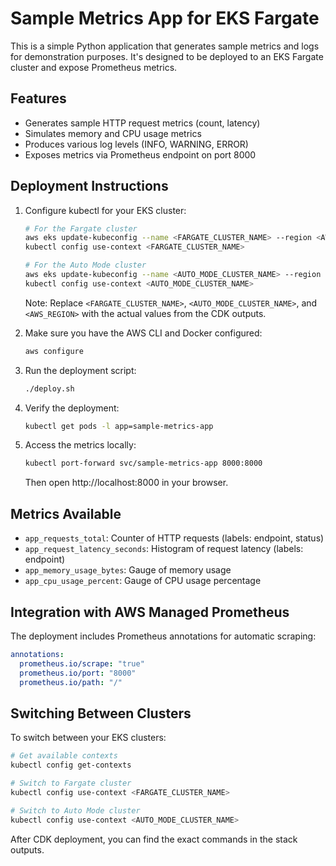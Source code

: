 # Sample Metrics App for EKS Fargate

This is a simple Python application that generates sample metrics and logs for demonstration purposes. It's designed to be deployed to an EKS Fargate cluster and expose Prometheus metrics.

## Features

- Generates sample HTTP request metrics (count, latency)
- Simulates memory and CPU usage metrics
- Produces various log levels (INFO, WARNING, ERROR)
- Exposes metrics via Prometheus endpoint on port 8000

## Deployment Instructions

1. Configure kubectl for your EKS cluster:
   ```bash
   # For the Fargate cluster
   aws eks update-kubeconfig --name <FARGATE_CLUSTER_NAME> --region <AWS_REGION>
   kubectl config use-context <FARGATE_CLUSTER_NAME>

   # For the Auto Mode cluster
   aws eks update-kubeconfig --name <AUTO_MODE_CLUSTER_NAME> --region <AWS_REGION>
   kubectl config use-context <AUTO_MODE_CLUSTER_NAME>
   ```

   Note: Replace `<FARGATE_CLUSTER_NAME>`, `<AUTO_MODE_CLUSTER_NAME>`, and `<AWS_REGION>` with the actual values from the CDK outputs.

2. Make sure you have the AWS CLI and Docker configured:
   ```bash
   aws configure
   ```

3. Run the deployment script:
   ```bash
   ./deploy.sh
   ```

4. Verify the deployment:
   ```bash
   kubectl get pods -l app=sample-metrics-app
   ```

5. Access the metrics locally:
   ```bash
   kubectl port-forward svc/sample-metrics-app 8000:8000
   ```
   Then open http://localhost:8000 in your browser.

## Metrics Available

- `app_requests_total`: Counter of HTTP requests (labels: endpoint, status)
- `app_request_latency_seconds`: Histogram of request latency (labels: endpoint)
- `app_memory_usage_bytes`: Gauge of memory usage
- `app_cpu_usage_percent`: Gauge of CPU usage percentage

## Integration with AWS Managed Prometheus

The deployment includes Prometheus annotations for automatic scraping:
```yaml
annotations:
  prometheus.io/scrape: "true"
  prometheus.io/port: "8000"
  prometheus.io/path: "/"
```

## Switching Between Clusters

To switch between your EKS clusters:

```bash
# Get available contexts
kubectl config get-contexts

# Switch to Fargate cluster
kubectl config use-context <FARGATE_CLUSTER_NAME>

# Switch to Auto Mode cluster
kubectl config use-context <AUTO_MODE_CLUSTER_NAME>
```

After CDK deployment, you can find the exact commands in the stack outputs.
